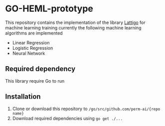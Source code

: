 # GO-HEML-prototype

This repository contains the implementation of the library [Lattigo](https://github.com/ldsec/lattigo) for machine learning training
currently the following machine learning algorithms are implemented

* Linear Regression
* Logistic Regression
* Neural Network

## Required dependency

This library require Go to run

## Installation

1. Clone or download this repository to ```/go/src/github.com/perm-ai/{repo name}```
1. Download required dependencies using ```go get ./...```

